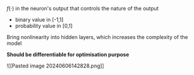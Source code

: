 $f(\cdot)$ in the neuron's output that controls the nature of the output
- binary value in [-1,1]
- probability value in [0,1]

Bring nonlinearity into hidden layers, which increases the complexity of the model

**Should be differentiable for optimisation purpose**

![[Pasted image 20240606142828.png]]